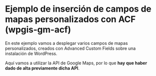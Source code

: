 # Ejemplo de inserción de campos de mapas personalizados con ACF (wpgis-gm-acf)

En este ejemplo vamos a desplegar varios campos de mapas personalizados, creados con Advanced Custom Fields sobre una instalación de WordPress.

Aquí vamos a utilizar la API de Google Maps, por lo que **hay que haber dado de alta previamente dicha API**.
